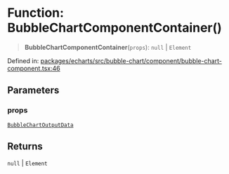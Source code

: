 # Function: BubbleChartComponentContainer()

> **BubbleChartComponentContainer**(`props`): `null` \| `Element`

Defined in: [packages/echarts/src/bubble-chart/component/bubble-chart-component.tsx:46](https://github.com/GeoDaCenter/openassistant/blob/0c688d870b87d67f5ae44bc9413af48292a3320a/packages/echarts/src/bubble-chart/component/bubble-chart-component.tsx#L46)

## Parameters

### props

[`BubbleChartOutputData`](../type-aliases/BubbleChartOutputData.md)

## Returns

`null` \| `Element`

